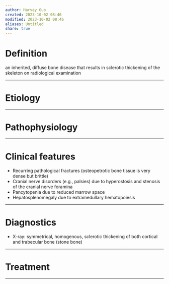 ```yaml
---
author: Harvey Guo
created: 2023-10-02 08:46
modified: 2023-10-02 08:46
aliases: Untitled
share: true
---
```


# Definition
an inherited, diffuse bone disease that results in sclerotic thickening of the skeleton on radiological examination


---
# Etiology


---
# Pathophysiology


---
# Clinical features
- Recurring pathological fractures (osteopetrotic bone tissue is very dense but brittle)
- Cranial nerve disorders (e.g., palsies) due to hyperostosis and stenosis of the cranial nerve foramina
- Pancytopenia due to reduced marrow space
- Hepatosplenomegaly due to extramedullary hematopoiesis

---
# Diagnostics
- X-ray: symmetrical, homogenous, sclerotic thickening of both cortical and trabecular bone (stone bone)

---
# Treatment


---
